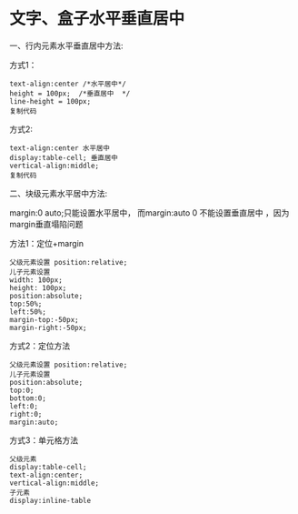 # 文字、盒子水平垂直居中

<ans>

一、行内元素水平垂直居中方法:

方式1：

```
text-align:center /*水平居中*/  
height = 100px;  /*垂直居中  */
line-height = 100px; 
复制代码
```

方式2:

```
text-align:center 水平居中  
display:table-cell; 垂直居中  
vertical-align:middle; 
复制代码
```

二、块级元素水平居中方法:

margin:0 auto;只能设置水平居中， 而margin:auto 0 不能设置垂直居中 ，因为margin垂直塌陷问题

方法1：定位+margin

```
父级元素设置 position:relative;
儿子元素设置
width: 100px;  
height: 100px;  
position:absolute;  
top:50%;  
left:50%;  
margin-top:-50px;  
margin-right:-50px;  
```

方式2：定位方法

```
父级元素设置 position:relative;
儿子元素设置
position:absolute;  
top:0;  
bottom:0;  
left:0;  
right:0;  
margin:auto;
```

方式3：单元格方法

```
父级元素
display:table-cell;  
text-align:center;  
vertical-align:middle; 
子元素
display:inline-table
```

</ans>